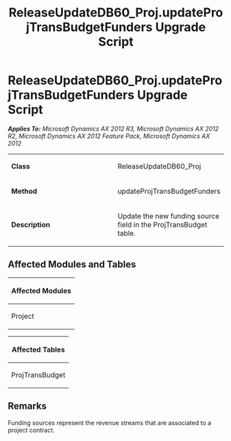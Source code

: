 ﻿---
title: ReleaseUpdateDB60_Proj.updateProjTransBudgetFunders Upgrade Script
TOCTitle: ReleaseUpdateDB60_Proj.updateProjTransBudgetFunders Upgrade Script
ms:assetid: e8a94a18-db22-65ca-0dd5-8a45a762769e
ms:mtpsurl: https://msdn.microsoft.com/en-us/library/JJ719852(v=AX.60)
ms:contentKeyID: 49711925
ms.date: 05/18/2015
mtps_version: v=AX.60
---

# ReleaseUpdateDB60\_Proj.updateProjTransBudgetFunders Upgrade Script 


_**Applies To:** Microsoft Dynamics AX 2012 R3, Microsoft Dynamics AX 2012 R2, Microsoft Dynamics AX 2012 Feature Pack, Microsoft Dynamics AX 2012_

<table>
<colgroup>
<col style="width: 50%" />
<col style="width: 50%" />
</colgroup>
<tbody>
<tr class="odd">
<td><p><strong>Class</strong></p></td>
<td><p>ReleaseUpdateDB60_Proj</p></td>
</tr>
<tr class="even">
<td><p><strong>Method</strong></p></td>
<td><p>updateProjTransBudgetFunders</p></td>
</tr>
<tr class="odd">
<td><p><strong>Description</strong></p></td>
<td><p>Update the new funding source field in the ProjTransBudget table.</p></td>
</tr>
</tbody>
</table>


## Affected Modules and Tables

<table>
<colgroup>
<col style="width: 100%" />
</colgroup>
<thead>
<tr class="header">
<th><p>Affected Modules</p></th>
</tr>
</thead>
<tbody>
<tr class="odd">
<td><p>Project</p></td>
</tr>
</tbody>
</table>


<table>
<colgroup>
<col style="width: 100%" />
</colgroup>
<thead>
<tr class="header">
<th><p>Affected Tables</p></th>
</tr>
</thead>
<tbody>
<tr class="odd">
<td><p>ProjTransBudget</p></td>
</tr>
</tbody>
</table>


## Remarks

Funding sources represent the revenue streams that are associated to a project contract.

  


